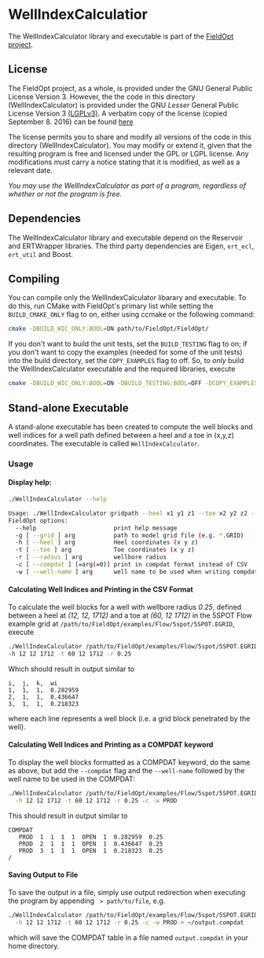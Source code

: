 # WellIndexCalculatior
The WellIndexCalculator library and executable is part of the 
[FieldOpt project](https://github.com/PetroleumCyberneticsGroup/FieldOpt).

## License
The FieldOpt project, as a whole, is provided under the GNU General
Public License Version 3. However, the the code in this directory 
(WellIndexCalculator) is provided under the GNU _Lesser_ General
Public License Version  3 [(LGPLv3)](https://www.gnu.org/licenses/lgpl-3.0.en.html).
A verbatim copy of the license (copied September 8. 2016) can be found
[here](LICENSE.md)

The license permits you to share and modify all versions of the code in
this directory (WellIndexCalculator). You may modify or extend it, given
that the resulting program is free and licensed under the GPL or LGPL
license. Any modifications must carry a notice stating that it is 
modified, as well as a relevant date.

_You may use the WellIndexCalculator as part of a program, regardless of 
whether or not the program is free._ 

## Dependencies
The WellIndexCalculator library and executable depend on the Reservoir
and ERTWrapper libraries. The third party dependencies are Eigen, 
`ert_ecl`, `ert_util` and Boost.

## Compiling
You can compile only the WellIndexCalculator libarary and executable. To
do this, run CMake with FieldOpt's primary list while setting the
`BUILD_CMAKE_ONLY` flag to on, either using ccmake or the following 
command:
```bash
cmake -DBUILD_WIC_ONLY:BOOL=ON path/to/FieldOpt/FieldOpt/
```

If you don't want to build the unit tests, set the `BUILD_TESTING` flag
to on; if you don't want to copy the examples (needed for some
of the unit tests) into the build directory, set the `COPY_EXAMPLES` 
flag to off. So, to _only_ build the WellIndexCalculator executable and
the required libraries, execute
```bash
cmake -DBUILD_WIC_ONLY:BOOL=ON -DBUILD_TESTING:BOOL=OFF -DCOPY_EXAMPLES:BOOL=OFF path/to/FieldOpt/FieldOpt/
```

## Stand-alone Executable
A stand-alone executable has been created to compute the well blocks and 
well indices for a well path defined between a heel and a toe in (x,y,z)
coordinates. The executable is called `WellIndexCalculator`.
 
### Usage

#### Display help:
```bash
./WellIndexCalculator --help

Usage: ./WellIndexCalculator gridpath --heel x1 y1 z1 --toe x2 y2 z2 --radius r [options]
FieldOpt options:
  --help                      print help message
  -g [ --grid ] arg           path to model grid file (e.g. *.GRID)
  -h [ --heel ] arg           Heel coordinates (x y z)
  -t [ --toe ] arg            Toe coordinates (x y z)
  -r [ --radius ] arg         wellbore radius
  -c [ --compdat ] [=arg(=0)] print in compdat format instead of CSV
  -w [ --well-name ] arg      well name to be used when writing compdat
```

#### Calculating Well Indices and Printing in the CSV Format
To calculate the well blocks for a well with wellbore radius _0.25_, 
defined between a heel at _(12, 12, 1712)_ and a toe at _(60, 12 1712)_ 
in the 5SPOT Flow example grid 
at `/path/to/FieldOpt/examples/Flow/5spot/5SPOT.EGRID`, execute

```bash
./WellIndexCalculator /path/to/FieldOpt/examples/Flow/5spot/5SPOT.EGRID \
-h 12 12 1712 -t 60 12 1712 -r 0.25
```
 
Which should result in output similar to
```
i,	j,	k,	wi
1,	1,	1,	0.282959
2,	1,	1,	0.436647
3,	1,	1,	0.218323
```
where each line represents a well block (i.e. a grid block penetrated by
the well).

#### Calculating Well Indices and Printing as a COMPDAT keyword
To display the well blocks formatted as a COMPDAT keyword, do the same
as above, but add the `--compdat` flag and the `--well-name` followed
by the well name to be used in the COMPDAT:
```bash
./WellIndexCalculator /path/to/FieldOpt/examples/Flow/5spot/5SPOT.EGRID \
  -h 12 12 1712 -t 60 12 1712 -r 0.25 -c -w PROD
```
This should result in output similar to
```
COMPDAT
   PROD  1  1  1  1  OPEN  1  0.282959  0.25
   PROD  2  1  1  1  OPEN  1  0.436647  0.25
   PROD  3  1  1  1  OPEN  1  0.218323  0.25
/
```

#### Saving Output to File
To save the output in a file, simply use output redirection when 
executing the program by appending ` > path/to/file`, e.g.
```bash
./WellIndexCalculator /path/to/FieldOpt/examples/Flow/5spot/5SPOT.EGRID \
  -h 12 12 1712 -t 60 12 1712 -r 0.25 -c -w PROD > ~/output.compdat
```
which will save the COMPDAT table in a file named `output.compdat` in 
your home directory.
